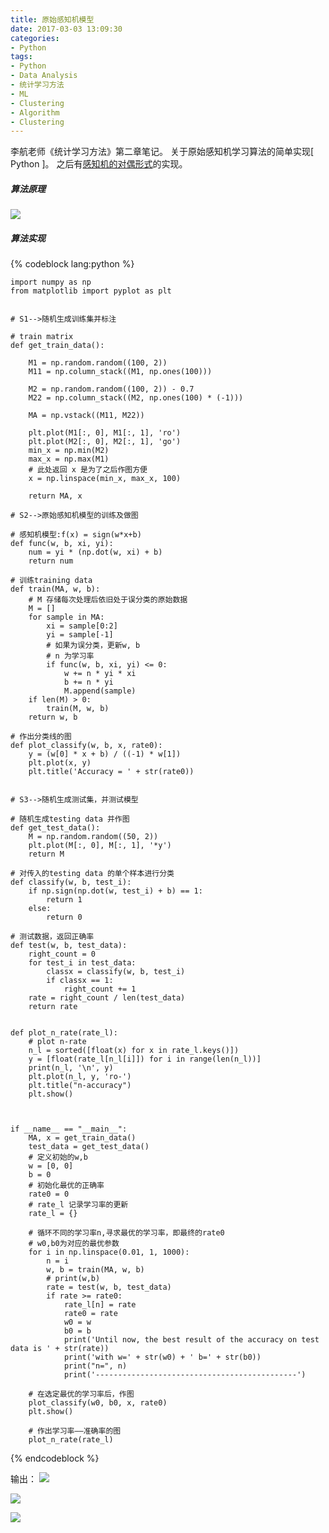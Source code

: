 ```yaml
---
title: 原始感知机模型
date: 2017-03-03 13:09:30
categories:
- Python
tags:
- Python
- Data Analysis
- 统计学习方法
- ML
- Clustering
- Algorithm
- Clustering
---
```


李航老师《统计学习方法》第二章笔记。
关于原始感知机学习算法的简单实现[ Python ]。
之后有[感知机的对偶形式](http://datahonor.com/2017/03/03/%E6%84%9F%E7%9F%A5%E6%9C%BA%E5%AD%A6%E4%B9%A0%E7%AE%97%E6%B3%95%E7%9A%84%E5%AF%B9%E5%81%B6%E5%BD%A2%E5%BC%8F/#more)的实现。

##### 算法原理
![](http://dataimage-1252464519.costj.myqcloud.com/images/%E7%BB%9F%E8%AE%A1%E5%AD%A6%E4%B9%A0%E6%96%B9%E6%B3%95/ch2/1.png)



##### 算法实现
{% codeblock lang:python %}

    import numpy as np
    from matplotlib import pyplot as plt


    # S1-->随机生成训练集并标注

    # train matrix
    def get_train_data():

        M1 = np.random.random((100, 2))
        M11 = np.column_stack((M1, np.ones(100)))

        M2 = np.random.random((100, 2)) - 0.7
        M22 = np.column_stack((M2, np.ones(100) * (-1)))

        MA = np.vstack((M11, M22))

        plt.plot(M1[:, 0], M1[:, 1], 'ro')
        plt.plot(M2[:, 0], M2[:, 1], 'go')
        min_x = np.min(M2)
        max_x = np.max(M1)
        # 此处返回 x 是为了之后作图方便
        x = np.linspace(min_x, max_x, 100)

        return MA, x

    # S2-->原始感知机模型的训练及做图

    # 感知机模型:f(x) = sign(w*x+b)
    def func(w, b, xi, yi):
        num = yi * (np.dot(w, xi) + b)
        return num

    # 训练training data
    def train(MA, w, b):
        # M 存储每次处理后依旧处于误分类的原始数据
        M = []
        for sample in MA:
            xi = sample[0:2]
            yi = sample[-1]
            # 如果为误分类，更新w, b
            # n 为学习率
            if func(w, b, xi, yi) <= 0:
                w += n * yi * xi
                b += n * yi
                M.append(sample)
        if len(M) > 0:
            train(M, w, b)
        return w, b

    # 作出分类线的图
    def plot_classify(w, b, x, rate0):
        y = (w[0] * x + b) / ((-1) * w[1])
        plt.plot(x, y)
        plt.title('Accuracy = ' + str(rate0))


    # S3-->随机生成测试集，并测试模型

    # 随机生成testing data 并作图
    def get_test_data():
        M = np.random.random((50, 2))
        plt.plot(M[:, 0], M[:, 1], '*y')
        return M

    # 对传入的testing data 的单个样本进行分类
    def classify(w, b, test_i):
        if np.sign(np.dot(w, test_i) + b) == 1:
            return 1
        else:
            return 0

    # 测试数据，返回正确率
    def test(w, b, test_data):
        right_count = 0
        for test_i in test_data:
            classx = classify(w, b, test_i)
            if classx == 1:
                right_count += 1
        rate = right_count / len(test_data)
        return rate


    def plot_n_rate(rate_l):
        # plot n-rate
        n_l = sorted([float(x) for x in rate_l.keys()])
        y = [float(rate_l[n_l[i]]) for i in range(len(n_l))]
        print(n_l, '\n', y)
        plt.plot(n_l, y, 'ro-')
        plt.title("n-accuracy")
        plt.show()



    if __name__ == "__main__":
        MA, x = get_train_data()
        test_data = get_test_data()
        # 定义初始的w,b
        w = [0, 0]
        b = 0
        # 初始化最优的正确率
        rate0 = 0
        # rate_l 记录学习率的更新
        rate_l = {}

        # 循环不同的学习率n,寻求最优的学习率，即最终的rate0
        # w0,b0为对应的最优参数
        for i in np.linspace(0.01, 1, 1000):
            n = i
            w, b = train(MA, w, b)
            # print(w,b)
            rate = test(w, b, test_data)
            if rate >= rate0:
                rate_l[n] = rate
                rate0 = rate
                w0 = w
                b0 = b
                print('Until now, the best result of the accuracy on test data is ' + str(rate))
                print('with w=' + str(w0) + ' b=' + str(b0))
                print("n=", n)
                print('---------------------------------------------')

        # 在选定最优的学习率后，作图
        plot_classify(w0, b0, x, rate0)
        plt.show()

        # 作出学习率——准确率的图
        plot_n_rate(rate_l)

{% endcodeblock %}

输出：
![](http://dataimage-1252464519.costj.myqcloud.com/images/%E7%BB%9F%E8%AE%A1%E5%AD%A6%E4%B9%A0%E6%96%B9%E6%B3%95/ch2/2.png)

![](http://dataimage-1252464519.costj.myqcloud.com/images/%E7%BB%9F%E8%AE%A1%E5%AD%A6%E4%B9%A0%E6%96%B9%E6%B3%95/ch2/3.png)

![](http://dataimage-1252464519.costj.myqcloud.com/images/%E7%BB%9F%E8%AE%A1%E5%AD%A6%E4%B9%A0%E6%96%B9%E6%B3%95/ch2/4.png)
